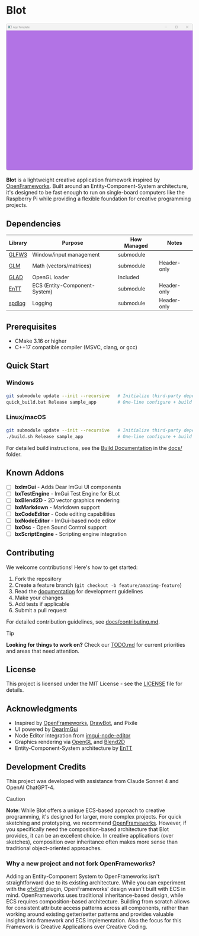 # Blot

![preview](apps/appTemplate/img/preview.png)

**Blot** is a lightweight creative application framework inspired by [OpenFrameworks]. Built around an Entity-Component-System architecture, it's designed to be fast enough to run on single-board computers like the Raspberry Pi while providing a flexible foundation for creative programming projects.

## Dependencies

| Library     | Purpose                        | How Managed   | Notes             |
|-------------|--------------------------------|---------------|-------------------|
| [GLFW3]     | Window/input management        | submodule     |                   |
| [GLM]       | Math (vectors/matrices)        | submodule     | Header-only       |
| [GLAD]      | OpenGL loader                  | Included      |                   |
| [EnTT]      | ECS (Entity-Component-System)  | submodule     | Header-only       |
| [spdlog]    | Logging                        | submodule     | Header-only       |

## Prerequisites

- CMake 3.16 or higher
- C++17 compatible compiler (MSVC, clang, or gcc)

## Quick Start

### Windows
```bash
git submodule update --init --recursive   # Initialize third-party dependencies
quick_build.bat Release sample_app        # One-line configure + build
```

### Linux/macOS
```bash
git submodule update --init --recursive   # Initialize third-party dependencies
./build.sh Release sample_app             # One-line configure + build
```

For detailed build instructions, see the [Build Documentation](./docs/build_instructions.md) in the [docs/](./docs) folder.

## Known Addons

- [ ] **bxImGui** - Adds Dear ImGui UI components  
- [ ] **bxTestEngine** - ImGui Test Engine for BLot  
- [ ] **bxBlend2D** - 2D vector graphics rendering  
- [ ] **bxMarkdown** - Markdown support  
- [ ] **bxCodeEditor** - Code editing capabilities  
- [ ] **bxNodeEditor** - ImGui-based node editor  
- [ ] **bxOsc** - Open Sound Control support  
- [ ] **bxScriptEngine** - Scripting engine integration  

## Contributing

We welcome contributions! Here's how to get started:

1. Fork the repository
2. Create a feature branch (`git checkout -b feature/amazing-feature`)
3. Read the [documentation](docs/) for development guidelines
4. Make your changes
5. Add tests if applicable
6. Submit a pull request

For detailed contribution guidelines, see [docs/contributing.md](docs/contributing.md).

> [!TIP]
> **Looking for things to work on?** Check our [TODO.md](./TODO.md) for current priorities and areas that need attention.

## License

This project is licensed under the MIT License - see the [LICENSE](LICENSE) file for details.

## Acknowledgments

- Inspired by [OpenFrameworks], [DrawBot], and Pixile
- UI powered by [DearImGui]
- Node Editor integration from [imgui-node-editor](https://github.com/thedmd/imgui-node-editor)
- Graphics rendering via [OpenGL](https://www.opengl.org/) and [Blend2D]
- Entity-Component-System architecture by [EnTT]

## Development Credits

This project was developed with assistance from Claude Sonnet 4 and OpenAI ChatGPT-4.

> [!CAUTION]
> **Note**: While Blot offers a unique ECS-based approach to creative programming, it's designed for larger, more complex projects. For quick sketching and prototyping, we recommend [OpenFrameworks]. However, if you specifically need the composition-based architecture that Blot provides, it can be an excellent choice. In creative applications (over sketches), composition over inheritance often makes more sense than traditional object-oriented approaches.

### Why a new project and not fork OpenFrameworks?

Adding an Entity-Component System to OpenFrameworks isn't straightforward due to its existing architecture. While you can experiment with the [ofxEntt](https://github.com/ofxyz/ofxEnTT) plugin, OpenFrameworks' design wasn't built with ECS in mind. OpenFrameworks uses traditional inheritance-based design, while ECS requires composition-based architecture. Building from scratch allows for consistent attribute access patterns across all components, rather than working around existing getter/setter patterns and provides valuable insights into framework and ECS implementation. Also the focus for this Framework is Creative Applications over Creative Coding.

[OpenFrameworks]: https://openframeworks.cc/
[DrawBot]: https://drawbot.com/
[GLFW3]: https://github.com/glfw/glfw
[FreeType]: https://gitlab.freedesktop.org/freetype/freetype
[GLM]: https://github.com/g-truc/glm
[GLAD]: https://github.com/Dav1dde/glad
[DearImGui]: https://github.com/ocornut/imgui
[Blend2D]: https://github.com/blend2d/blend2d
[EnTT]: https://github.com/skypjack/entt
[spdlog]: https://github.com/gabime/spdlog
